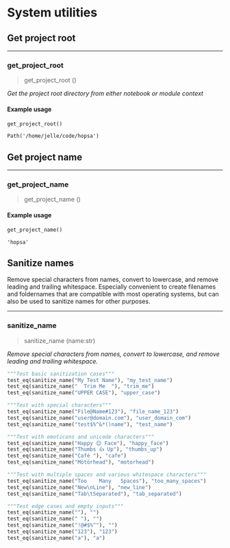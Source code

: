 # System utilities


<!-- WARNING: THIS FILE WAS AUTOGENERATED! DO NOT EDIT! -->

## Get project root

------------------------------------------------------------------------

### get_project_root

>  get_project_root ()

*Get the project root directory from either notebook or module context*

#### Example usage

``` python
get_project_root()
```

    Path('/home/jelle/code/hopsa')

## Get project name

------------------------------------------------------------------------

### get_project_name

>  get_project_name ()

#### Example usage

``` python
get_project_name()
```

    'hopsa'

## Sanitize names

Remove special characters from names, convert to lowercase, and remove
leading and trailing whitespace. Especially convenient to create
filenames and foldernames that are compatible with most operating
systems, but can also be used to sanitize names for other purposes.

------------------------------------------------------------------------

### sanitize_name

>  sanitize_name (name:str)

*Remove special characters from names, convert to lowercase, and remove
leading and trailing whitespace.*

``` python
"""Test basic sanitization cases"""
test_eq(sanitize_name("My Test Name"), "my_test_name")
test_eq(sanitize_name("  Trim Me  "), "trim_me")
test_eq(sanitize_name("UPPER CASE"), "upper_case")

"""Test with special characters"""
test_eq(sanitize_name("File@Name#123"), "file_name_123")
test_eq(sanitize_name("user@domain.com"), "user_domain_com")
test_eq(sanitize_name("test$%^&*()name"), "test_name")

"""Test with emoticons and unicode characters"""
test_eq(sanitize_name("Happy 😊 Face"), "happy_face")
test_eq(sanitize_name("Thumbs 👍 Up"), "thumbs_up")
test_eq(sanitize_name("Café "), "cafe")
test_eq(sanitize_name("Mötörhead"), "motorhead")

"""Test with multiple spaces and various whitespace characters"""
test_eq(sanitize_name("Too    Many   Spaces"), "too_many_spaces")
test_eq(sanitize_name("New\nLine"), "new_line")
test_eq(sanitize_name("Tab\tSeparated"), "tab_separated")

"""Test edge cases and empty inputs"""
test_eq(sanitize_name(""), "")
test_eq(sanitize_name(" "), "")
test_eq(sanitize_name("!@#$%^"), "")
test_eq(sanitize_name("123"), "123")
test_eq(sanitize_name("a"), "a")
```
